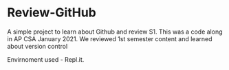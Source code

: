 # Review-GitHub
A simple project to learn about Github and review S1.  This was a code along in AP CSA January 2021.  We reviewed 1st semester content and learned about version control

Envirnoment used - Repl.it.
